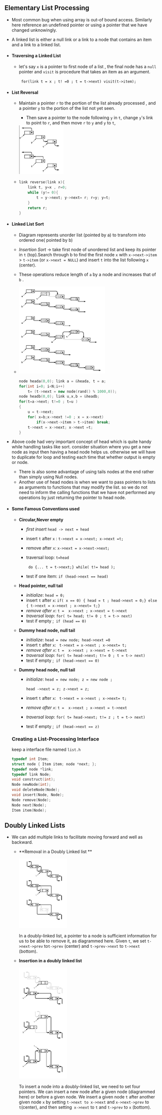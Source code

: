 ## Elementary List Processing

- Most common bug when using array is out-of bound access. Similarly here reference an undefined pointer or using a pointer that we have changed unknowingly.

- A linked list is either a null link or a link to a node that contains an item and a link to a linked list.

- #### **Traversing a Linked List**

  - let's say `x` is a pointer to first node of a list , the final node has a `null `pointer and `visit` is procedure that takes an item as an argument.

    ` for(link t = x ; t! =0 ; t = t->next) visit(t->item);`

- #### **List Reversal**

  - Maintain a pointer `r` to the portion of the list already processed , and a pointer `y` to the portion of the list not yet seen.

    - Then save a pointer to the node following `y` in `t`, change `y`'s link to point to `r`, and then move `r` to `y` and `y` to `t`,

    <img src="4-Elementary_List_Processing.assets/image-20200708172757585.png" alt="image-20200708172757585" style="zoom:67%;" />

  - ````c++
    link reverse(link x){
        link t, y=x , r=0;
        while (y!= 0){
            t = y->next; y->next= r; r=y; y=t;
        }
        return r;
    }
    ````

- #### **Linked List Sort**

  - Diagram represents unorder list (pointed by a) to transform into ordered one( pointed by  b)

  - *Insertion Sort* -> take first node of unordered list and keep its pointer in `t` (top).Search through b to find the first node `x` with `x->next->item` > `t->item` (or `x->next = NULL`) and insert `t` into the list following `x` (center).

  - These operations reduce length of `a` by a node and increases that of `b` .

  - <img src="4-Elementary_List_Processing.assets/image-20200708173919165.png" alt="image-20200708173919165" style="zoom:67%;" />

    ````c++
    node heada(0,0); link a = &heada, t = a;
    for(int i=0; i<N;i++)
        t= (t->next = new node(rand() % 1000,0));
    node headb(0,0); link u,x,b = &headb;
    for(t=a->next; t!=0 ; t=u )
    {
        u = t->next;
        for( x=b;x->next !=0 ; x = x->next)
            if(x->next->item > t->item) break;
        t->next = x->next; x->next =t;
    }
    ````

- Above code had very important concept of head which is quite handy while handling tasks like sort. consider situation where you get a new node as input then having a head node helps us. otherwise we will have to duplicate for loop  and testing each time that whether output is empty or node.

  - There is also some advantage of using tails nodes at the end rather than simply using Null nodes.
  - Another use of head nodes is when we want to pass pointers to lists as arguments to functions that may modify the list. so we do not need to inform the calling functions that we have not performed any operations by just returning the pointer to head node.

- #### **Some Famous Conventions used**

  - **Circular,Never empty**

    - *first insert* `head -> next = head`

    - insert `t` after `x` : `t->next = x->next; x->next =t;`

    - remove after `x`: `x->next = x->next->next;`

    - traversal loop: `t=head`

      ` do {... t = t->next;} while( t!= head );`

    - test if one item: `if (head->next == head)`

  - **Head pointer, null tail**

    - *initialize*: `head = 0;`
    - insert `t` after `x`:   `if( x == 0) { head = t ; head->next = 0;} else { t->next = x->next ; x->next= t;}`
    - *remove after `x`*:  `t =  x->next ; x->next = t->next`
    - *traversal loop*: `for( t= head; t!= 0 ; t = t-> next)`
    - test if empty ;` if (head == 0)`

  - **Dummy head node, null tail**

    - *initialize*: `head = new node; head->next =0 `
    - insert `t` after `x`:   ` t->next = x->next ; x->next= t;`
    - *remove after `x`*:  `t =  x->next ; x->next = t->next`
    - *traversal loop*: `for( t= head->next; t!= 0 ; t = t-> next)`
    - test if empty ;` if (head->next == 0)`

  - **Dummy head node, null tail**
    - *initialize*: `head = new node; z = new node ;`

      `head ->next = z; z->next = z;`

    - insert `t` after `x`:   ` t->next = x->next ; x->next= t;`

    - *remove after `x`*:  `t =  x->next ; x->next = t->next`

    - *traversal loop*: `for( t= head->next; t!= z ; t = t-> next)`

    - test if empty ;` if (head->next == z)`

  ### 	Creating a List-Processing Interface

  keep a interface file named `list.h`

  ````c++
  typedef int Item;
  struct node { Item item; node *next; };
  typedef node *link;
  typedef link Node;
  void construct(int);
  Node newNode(int);
  void deleteNode(Node);
  void insert(Node, Node);
  Node remove(Node);
  Node next(Node);
  Item item(Node);
  ````

  

## Doubly Linked Lists

- We can add multiple links to facilitate moving forward and well as backward.

  - **Removal in a Doubly Linked list **

    <img src="4-Elementary_List_Processing.assets/image-20200708183223674.png" alt="image-20200708183223674" style="zoom:67%;" />

    In a doubly-linked list, a pointer to a node is sufficient information for us to be able to remove it, as diagrammed here.
    Given `t`, we set `t->next->prev` to`t->prev` (center) and `t->prev->next` to `t->next` (bottom).

  - **Insertion in a doubly linked list**

    <img src="4-Elementary_List_Processing.assets/image-20200708183326741.png" alt="image-20200708183326741" style="zoom:67%;" />

    To insert a node into a doubly-linked list, we need to set four pointers. We can insert a new node after a given node (diagrammed here) or before a given node. We insert a given node `t` after another given node `x` by setting `t->next to x->next` and `x->next->prev` to` t`(center), and then setting` x->next` to `t` and `t->prev` to `x` (bottom).
